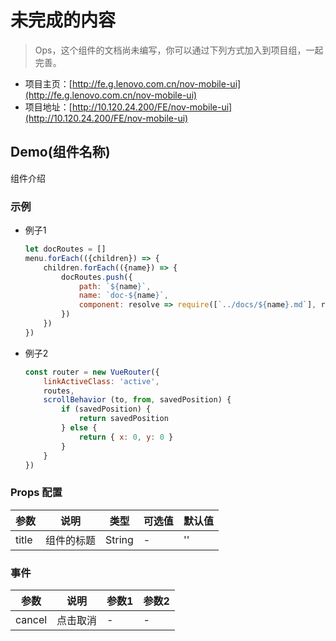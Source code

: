 # 未完成的内容

> Ops，这个组件的文档尚未编写，你可以通过下列方式加入到项目组，一起完善。

- 项目主页：[http://fe.g.lenovo.com.cn/nov-mobile-ui](http://fe.g.lenovo.com.cn/nov-mobile-ui)
- 项目地址：[http://10.120.24.200/FE/nov-mobile-ui](http://10.120.24.200/FE/nov-mobile-ui)

## Demo(组件名称)

组件介绍

### 示例

- 例子1
    ```javascript
    let docRoutes = []
    menu.forEach(({children}) => {
        children.forEach(({name}) => {
            docRoutes.push({
                path: `${name}`,
                name: `doc-${name}`,
                component: resolve => require([`../docs/${name}.md`], resolve)
            })
        })
    })
    ```

- 例子2
    ```javascript
    const router = new VueRouter({
        linkActiveClass: 'active',
        routes,
        scrollBehavior (to, from, savedPosition) {
            if (savedPosition) {
                return savedPosition
            } else {
                return { x: 0, y: 0 }
            }
        }
    })
    ```

### Props 配置

| 参数 | 说明 | 类型 | 可选值 | 默认值 |
| - | - | - | - | - |
| title | 组件的标题 | String | - | '' |

### 事件

| 参数 | 说明 | 参数1 | 参数2 |
| - | - | - | - |
| cancel | 点击取消 | - | - |
